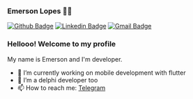 ### Emerson Lopes :man_technologist:

[![Github Badge](https://img.shields.io/badge/-Github-000?style=flat-square&logo=Github&logoColor=white&link=https://github.com/EmersonLopes)](https://github.com/EmersonLopes)
[![Linkedin Badge](https://img.shields.io/badge/-LinkedIn-blue?style=flat-square&logo=Linkedin&logoColor=white&link=https://www.linkedin.com/in/emerson-lopes-90a98024/)](https://www.linkedin.com/in/emerson-lopes-90a98024/)
[![Gmail Badge](https://img.shields.io/badge/-Gmail-c14438?style=flat-square&logo=Gmail&logoColor=white&link=mailto:emersonsilvalopes1@gmail.com)](mailto:emersonsilvalopes1@gmail.com)

### Hellooo! Welcome to my profile

My name is Emerson and I'm developer.

- 🔭 I’m currently working on mobile development with flutter
- 🌱 I’m a delphi developer too
- 📫 How to reach me: [Telegram](https://t.me/Emerson_Lopes)
